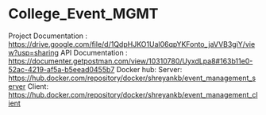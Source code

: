 # College_Event_MGMT
Project Documentation : https://drive.google.com/file/d/1QdpHJKO1Ual06qpYKFonto_jaVVB3giY/view?usp=sharing
API Documentation : https://documenter.getpostman.com/view/10310780/UyxdLpa8#163b11e0-52ac-4219-af5a-b5eead0455b7
Docker hub:
  Server: https://hub.docker.com/repository/docker/shreyankb/event_management_server
  Client: https://hub.docker.com/repository/docker/shreyankb/event_management_client
